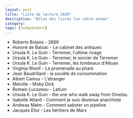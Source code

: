 ```yaml
---
layout: post
title: "Liste de lecture 2020"
description: "Bilan des livres lus cette année"
category: 
tags: [independant]
---
```


* Roberto Bolano - 2666
* Honoré de Balzac - Le cabinet des antiques     
* Ursula K. Le Guin - Terremer, l'ultime rivage          
* Ursula K. Le Guin - Terremer, le sorcier de Terremer
* Ursula K. Le Guin - Terremer, les tombeaux d'Attuan
* Virginia Woolf - La promenade au phare
* Jean Baudrillard - la société de consommation
* Albert Camus - L'étranger
* Melville - Moby Dick
* Romain Lucazeau - Latium
* Ursula K. Le Guin - the one who walk away from Omelas.
* Isabelle Attard - Comment je suis devenue anarchiste
* Andreas Malm - Comment saboter un pipeline
* Jacques Ellul - Les héritiers de Marx
